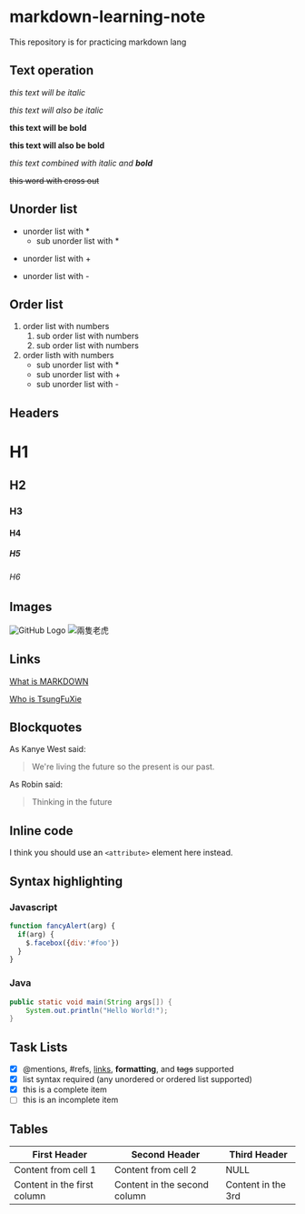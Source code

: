# markdown-learning-note
This repository is for practicing markdown lang

## Text operation
*this text will be italic*

_this text will also be italic_

**this text will be bold**

__this text will also be bold__

_this text combined with italic and **bold**_

~~this word with cross out~~

## Unorder list
* unorder list with *
    * sub unorder list with *
+ unorder list with +
- unorder list with -

## Order list
1. order list with numbers
    1. sub order list with numbers
    2. sub order list with numbers
2. order listh with numbers
    * sub unorder list with *
    + sub unorder list with +
    - sub unorder list with -

## Headers
# H1
## H2
### H3
#### H4
##### H5
###### H6

## Images
![GitHub Logo](https://miro.medium.com/max/1400/1*mtsk3fQ_BRemFidhkel3dA.png)
![兩隻老虎](https://c4.wallpaperflare.com/wallpaper/760/429/315/tiger-cubs-grass-2-bengal-tigers-wallpaper-preview.jpg)

## Links
[What is MARKDOWN](https://guides.github.com/features/mastering-markdown/)

[Who is TsungFuXie](https://github.com/tsungfuxie)

## Blockquotes
As Kanye West said:

> We're living the future so the present is our past.

As Robin said:
> Thinking in the future

## Inline code
I think you should use an `<attribute>` element here instead.

## Syntax highlighting
### Javascript
```javascript
function fancyAlert(arg) {
  if(arg) {
    $.facebox({div:'#foo'})
  }
}
```
### Java
```java
public static void main(String args[]) {
    System.out.println("Hello World!");
}
```

## Task Lists
- [x] @mentions, #refs, [links](), **formatting**, and <del>tags</del> supported
- [x] list syntax required (any unordered or ordered list supported)
- [x] this is a complete item
- [ ] this is an incomplete item

## Tables
First Header | Second Header | Third Header
------------ | ------------- | ------------
Content from cell 1 | Content from cell 2 | NULL
Content in the first column | Content in the second column | Content in the 3rd
